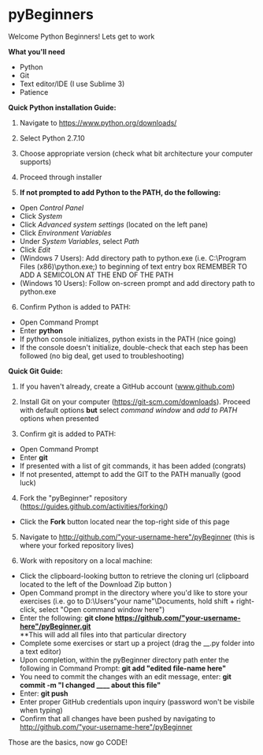 # pyBeginners
Welcome Python Beginners! Lets get to work

**What you'll need**
- Python
- Git
- Text editor/IDE (I use Sublime 3)
- Patience

**Quick Python installation Guide:**

1) Navigate to https://www.python.org/downloads/

2) Select Python 2.7.10 

3) Choose appropriate version (check what bit architecture your computer supports)

4) Proceed through installer

5) **If not prompted to add Python to the PATH, do the following:**
- Open _Control Panel_
- Click _System_
- Click _Advanced system settings_ (located on the left pane)
- Click _Environment Variables_
- Under _System Variables_, select _Path_
- Click _Edit_
- (Windows 7 Users): Add directory path to python.exe (i.e. C:\Program Files (x86)\python.exe;) to beginning of text entry box REMEMBER TO ADD A SEMICOLON AT THE END OF THE PATH
- (Windows 10 Users): Follow on-screen prompt and add directory path to python.exe

6) Confirm Python is added to PATH:
- Open Command Prompt
- Enter **python**
- If python console initializes, python exists in the PATH (nice going)
- If the console doesn't initialize, double-check that each step has been followed (no big deal, get used to troubleshooting)

  
**Quick Git Guide:**

1) If you haven't already, create a GitHub account (www.github.com)

2) Install Git on your computer (https://git-scm.com/downloads). Proceed with default options **but** select _command window_ and _add to PATH_ options when presented

3) Confirm git is added to PATH:
- Open Command Prompt
- Enter **git**
- If presented with a list of git commands, it has been added (congrats)
- If not presented, attempt to add the GIT to the PATH manually (good luck)

4) Fork the "pyBeginner" repository (https://guides.github.com/activities/forking/)
- Click the **Fork** button located near the top-right side of this page

5) Navigate to http://github.com/"your-username-here"/pyBeginner (this is where your forked repository lives)

6) Work with repository on a local machine:
- Click the clipboard-looking button to retrieve the cloning url (clipboard located to the left of the Download Zip button )
- Open Command prompt in the directory where you'd like to store your exercises (i.e. go to D:\Users\"your name"\Documents\, hold shift + right-click, select "Open command window here")
- Enter the following: **git clone https://github.com/"your-username-here"/pyBeginner.git**  
**This will add all files into that particular directory
- Complete some exercises or start up a project (drag the __.py folder into a text editor)
- Upon completion, within the pyBeginner directory path enter the following in Command Prompt: **git add "edited file-name here"**
- You need to commit the changes with an edit message, enter: **git commit -m "I changed ____ about this file"**
- Enter: **git push**
- Enter proper GitHub credentials upon inquiry (password won't be visbile when typing)
- Confirm that all changes have been pushed by navigating to http://github.com/"your-username-here"/pyBeginner


Those are the basics, now go CODE!
